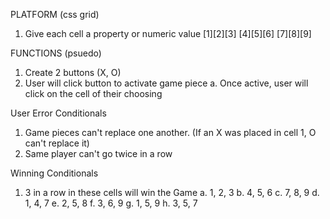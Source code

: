 PLATFORM (css grid)
1. Give each cell a property or numeric value
[1][2][3]
[4][5][6]
[7][8][9]

FUNCTIONS (psuedo)
1. Create 2 buttons (X, O)
2. User will click button to activate game piece
  a. Once active, user will click on the cell of their choosing

User Error Conditionals
1. Game pieces can't replace one another. (If an X was placed in cell 1, O can't replace it)
2. Same player can't go twice in a row

Winning Conditionals
1. 3 in a row in these cells will win the Game
  a. 1, 2, 3
  b. 4, 5, 6
  c. 7, 8, 9
  d. 1, 4, 7
  e. 2, 5, 8
  f. 3, 6, 9
  g. 1, 5, 9
  h. 3, 5, 7